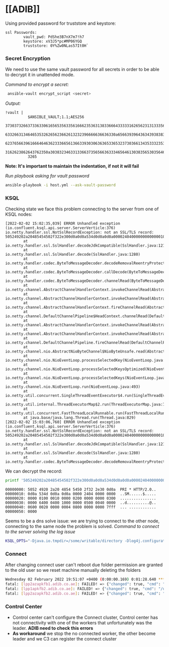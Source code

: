 # [[ADIB]]

Using provided password for truststore and keystore:
```text
ssl Passwords:
		vault_pwd: PdShe3B7nX7m7!h7
		keystore: xV3J5*pc#MP06YGQ
		truststore: 0Y%Zw0NLas57It0H`
```

### Secret Encryption
We need to use the same vault password for all secrets in order to be able to decrypt it in unattended mode.

*Command to encrypt a secret:*
```bash
 ansible-vault encrypt_script <secret>
``` 
*Output:*
```
!vault |
          $ANSIBLE_VAULT;1.1;AES256
          37303732663733633061656535633561666235363138336664333331626562313133356437663733
          6332663134646535326265623662613232396666636636330a656639396436343938383363616537
          62376566396166646463623336656136633930306363653365323730366134353332353265633663
          3162623862643762350a303832346331336637356566363334656461303835653035646336643733
          3265
```
**Note: It's important to maintain the indentation, if not it will fail**

*Run playbook asking for vault password*
```bash
ansible-playbook -i host.yml --ask-vault-password
```

### KSQL
Checking state we face this problem connecting to the server from one of KSQL nodes:
```log
[2022-02-02 15:02:35,039] ERROR Unhandled exception (io.confluent.ksql.api.server.ServerVerticle:376)
io.netty.handler.ssl.NotSslRecordException: not an SSL/TLS record: 505249202a20485454502f322e300d0a0d0a534d0d0a0d0a0000240400000000000001000010000002000000000003000000640004001000000005000040000006000020000000040800000000007fff0000
        at io.netty.handler.ssl.SslHandler.decodeJdkCompatible(SslHandler.java:1213)
        at io.netty.handler.ssl.SslHandler.decode(SslHandler.java:1280)
        at io.netty.handler.codec.ByteToMessageDecoder.decodeRemovalReentryProtection(ByteToMessageDecoder.java:507)
        at io.netty.handler.codec.ByteToMessageDecoder.callDecode(ByteToMessageDecoder.java:446)
        at io.netty.handler.codec.ByteToMessageDecoder.channelRead(ByteToMessageDecoder.java:276)
        at io.netty.channel.AbstractChannelHandlerContext.invokeChannelRead(AbstractChannelHandlerContext.java:379)
        at io.netty.channel.AbstractChannelHandlerContext.invokeChannelRead(AbstractChannelHandlerContext.java:365)
        at io.netty.channel.AbstractChannelHandlerContext.fireChannelRead(AbstractChannelHandlerContext.java:357)
        at io.netty.channel.DefaultChannelPipeline$HeadContext.channelRead(DefaultChannelPipeline.java:1410)
        at io.netty.channel.AbstractChannelHandlerContext.invokeChannelRead(AbstractChannelHandlerContext.java:379)
        at io.netty.channel.AbstractChannelHandlerContext.invokeChannelRead(AbstractChannelHandlerContext.java:365)
        at io.netty.channel.DefaultChannelPipeline.fireChannelRead(DefaultChannelPipeline.java:919)
        at io.netty.channel.nio.AbstractNioByteChannel$NioByteUnsafe.read(AbstractNioByteChannel.java:166)
        at io.netty.channel.nio.NioEventLoop.processSelectedKey(NioEventLoop.java:719)
        at io.netty.channel.nio.NioEventLoop.processSelectedKeysOptimized(NioEventLoop.java:655)
        at io.netty.channel.nio.NioEventLoop.processSelectedKeys(NioEventLoop.java:581)
        at io.netty.channel.nio.NioEventLoop.run(NioEventLoop.java:493)
        at io.netty.util.concurrent.SingleThreadEventExecutor$4.run(SingleThreadEventExecutor.java:989)
        at io.netty.util.internal.ThreadExecutorMap$2.run(ThreadExecutorMap.java:74)
        at io.netty.util.concurrent.FastThreadLocalRunnable.run(FastThreadLocalRunnable.java:30)
        at java.base/java.lang.Thread.run(Thread.java:829)
[2022-02-02 15:03:06,760] ERROR Unhandled exception (io.confluent.ksql.api.server.ServerVerticle:376)
io.netty.handler.ssl.NotSslRecordException: not an SSL/TLS record: 505249202a20485454502f322e300d0a0d0a534d0d0a0d0a0000240400000000000001000010000002000000000003000000640004001000000005000040000006000020000000040800000000007fff0000
        at io.netty.handler.ssl.SslHandler.decodeJdkCompatible(SslHandler.java:1213)
        at io.netty.handler.ssl.SslHandler.decode(SslHandler.java:1280)
        at io.netty.handler.codec.ByteToMessageDecoder.decodeRemovalReentryProtection(ByteToMessageDecoder.java:507)
```
We can decrypt the record: 
````bash
printf '505249202a20485454502f322e300d0a0d0a534d0d0a0d0a0000240400000000000001000010000002000000000003000000640004001000000005000040000006000020000000040800000000007fff0000' | xxd -r -p | xxd
````

```` text
00000000: 5052 4920 2a20 4854 5450 2f32 2e30 0d0a  PRI * HTTP/2.0..
00000010: 0d0a 534d 0d0a 0d0a 0000 2404 0000 0000  ..SM......$.....
00000020: 0000 0100 0010 0000 0200 0000 0000 0300  ................
00000030: 0000 6400 0400 1000 0000 0500 0040 0000  ..d..........@..
00000040: 0600 0020 0000 0004 0800 0000 0000 7fff  ... ............
00000050: 0000
````

Seems to be a dns solve issue: we are trying to connect to the other node, connecting to the same node the problem is solved.
*Command to connect to the server solving the log issue*
````bash
KSQL_OPTS="-Djava.io.tmpdir=/some/writable/directory -Dlog4j.configuration=file:/path/to/log4j-file.properties" ksql --config-file ssl-config.properties  https://localhost:8088 -Dlog4j.configuration=file:/Users/mikebin/cp/confluent-7.0.1/etc/ksqldb/log4j.properties
````

### Connect

After changing connect user can't reboot due folder permission are granted to the old user so we reset machine manually deleting the folders

```bash
Wednesday 02 February 2022 19:51:07 +0400 (0:00:00.169) 0:01:28.640 ****
fatal: [lpp2azapkfb1.adib.co.ae]: FAILED! => {"changed": true, "cmd": "/usr/local/bin/confluent secret file encrypt --config-file /opt/confluent/etc/kafka/server.properties --local-secrets-file /var/ssl/private/kafka-broker-security.properties --remote-secrets-file /var/ssl/private/kafka-broker-security.properties\n", "delta": "0:00:00.041102", "end": "2022-02-02 19:51:08.127196", "msg": "non-zero return code", "rc": 1, "start": "2022-02-02 19:51:08.086094", "stderr": "Error: you must log in to Confluent Platform to use this command\n\nSuggestions:\n Log in with \"confluent login --url <mds-url>\".", "stderr_lines": ["Error: you must log in to Confluent Platform to use this command", "", "Suggestions:", " Log in with \"confluent login --url <mds-url>\"."], "stdout": "", "stdout_lines": []}
fatal: [lpp1apkfb2.adib.co.ae]: FAILED! => {"changed": true, "cmd": "/usr/local/bin/confluent secret file encrypt --config-file /opt/confluent/etc/kafka/server.properties --local-secrets-file /var/ssl/private/kafka-broker-security.properties --remote-secrets-file /var/ssl/private/kafka-broker-security.properties\n", "delta": "0:00:00.049201", "end": "2022-02-02 19:51:08.151917", "msg": "non-zero return code", "rc": 1, "start": "2022-02-02 19:51:08.102716", "stderr": "Error: you must log in to Confluent Platform to use this command\n\nSuggestions:\n Log in with \"confluent login --url <mds-url>\".", "stderr_lines": ["Error: you must log in to Confluent Platform to use this command", "", "Suggestions:", " Log in with \"confluent login --url <mds-url>\"."], "stdout": "", "stdout_lines": []}
fatal: [lpp2azapkfb2.adib.co.ae]: FAILED! => {"changed": true, "cmd": "/usr/local/bin/confluent secret file encrypt --config-file /opt/confluent/etc/kafka/server.properties --local-secrets-file /var/ssl/private/kafka-broker-security.properties --remote-secrets-file /var/ssl/private/kafka-broker-security.properties\n", "delta": "0:00:00.040704", "end": "2022-02-02 19:51:08.170609", "msg": "non-zero return code", "rc": 1, "start": "2022-02-02 19:51:08.129905", "stderr": "Error: you must log in to Confluent Platform to use this command\n\nSuggestions:\n Log in with \"confluent login --url <mds-url>\".", "stderr_lines": ["Error: you must log in to Confluent Platform to use this command", "", "Suggestions:", " Log in with \"confluent login --url <mds-url>\"."], "stdout": "", "stdout_lines": []}
```

### Control Center

- Control center can't configure the Connect cluster,  Control center has not connectivity with one of the workers that unfortunately was the leader. **ADIB need to check this errors**
- **As workaround** we stop the no connected worker, the other become leader and we C3 can register the connect cluster